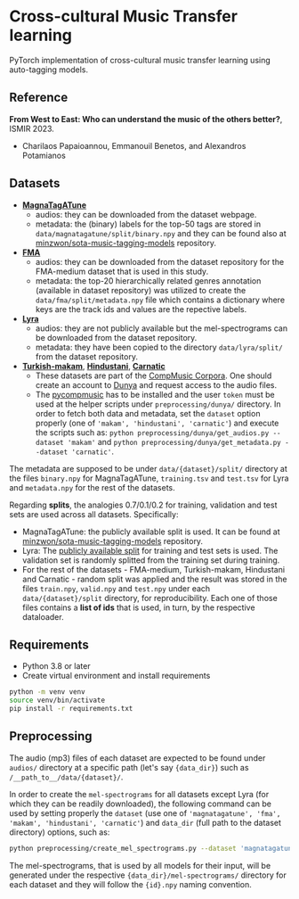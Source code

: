 # Cross-cultural Music Transfer learning

PyTorch implementation of cross-cultural music transfer learning using auto-tagging models.

## Reference

**From West to East: Who can understand the music of the others better?**, ISMIR 2023.  
- Charilaos Papaioannou, Emmanouil Benetos, and Alexandros Potamianos

## Datasets

- [**MagnaTagATune**](https://mirg.city.ac.uk/codeapps/the-magnatagatune-dataset)
  - audios: they can be downloaded from the dataset webpage.
  - metadata: the (binary) labels for the top-50 tags are stored in `data/magnatagatune/split/binary.npy` and they can be found also at [minzwon/sota-music-tagging-models](https://github.com/minzwon/sota-music-tagging-models/tree/master/split/mtat) repository.
- [**FMA**](https://github.com/mdeff/fma)
  - audios: they can be downloaded from the dataset repository for the FMA-medium dataset that is used in this study.
  - metadata: the top-20 hierarchically related genres annotation (available in dataset repository) was utilized to create the `data/fma/split/metadata.npy` file which contains a dictionary where keys are the track ids and values are the repective labels. 
- [**Lyra**](https://github.com/pxaris/lyra-dataset)
  - audios: they are not publicly available but the mel-spectrograms can be downloaded from the dataset repository.
  - metadata: they have been copied to the directory `data/lyra/split/` from the dataset repository.
- [**Turkish-makam**](https://dunya.compmusic.upf.edu/makam/), [**Hindustani**](https://dunya.compmusic.upf.edu/hindustani/), [**Carnatic**](https://dunya.compmusic.upf.edu/carnatic/)
  - These datasets are part of the [CompMusic Corpora](https://compmusic.upf.edu/corpora). One should create an account to [Dunya](https://dunya.compmusic.upf.edu/) and request access to the audio files. 
  - The [pycompmusic](https://github.com/MTG/pycompmusic) has to be installed and the user `token` must be used at the helper scripts under `preprocessing/dunya/` directory. In order to fetch both data and metadata, set the `dataset` option properly (one of `'makam', 'hindustani', 'carnatic'`) and execute the scripts such as: `python preprocessing/dunya/get_audios.py --dataset 'makam'` and `python preprocessing/dunya/get_metadata.py --dataset 'carnatic'`.

The metadata are supposed to be under `data/{dataset}/split/` directory at the files `binary.npy` for MagnaTagATune, `training.tsv` and `test.tsv` for Lyra and `metadata.npy` for the rest of the datasets.

Regarding **splits**, the analogies 0.7/0.1/0.2 for training, validation and test sets are used across all datasets. Specifically: 
- MagnaTagATune: the publicly available split is used. It can be found at [minzwon/sota-music-tagging-models](https://github.com/minzwon/sota-music-tagging-models/tree/master/split/mtat) repository.
- Lyra: The [publicly available split](https://github.com/pxaris/lyra-dataset/tree/main/data/split) for training and test sets is used. The validation set is randomly splitted from the training set during training.
- For the rest of the datasets - FMA-medium, Turkish-makam, Hindustani and Carnatic - random split was applied and the result was stored in the files `train.npy`, `valid.npy` and `test.npy` under each `data/{dataset}/split` directory, for reproducibility. Each one of those files contains a **list of ids** that is used, in turn, by the respective dataloader. 

## Requirements

* Python 3.8 or later
* Create virtual environment and install requirements
```bash
python -m venv venv
source venv/bin/activate
pip install -r requirements.txt
```

## Preprocessing

The audio (mp3) files of each dataset are expected to be found under `audios/` directory at a specific path (let's say `{data_dir}`) such as `/__path_to__/data/{dataset}/`. 

In order to create the `mel-spectrograms` for all datasets except Lyra (for which they can be readily downloaded), the following command can be used by setting properly the `dataset` (use one of `'magnatagatune', 'fma', 'makam', 'hindustani', 'carnatic'`) and `data_dir` (full path to the dataset directory) options, such as:

```bash
python preprocessing/create_mel_spectrograms.py --dataset 'magnatagatune' --data_dir '/__path_to__/magnatagatune'
```

The mel-spectrograms, that is used by all models for their input, will be generated under the respective `{data_dir}/mel-spectrograms/` directory for each dataset and they will follow the `{id}.npy` naming convention.

